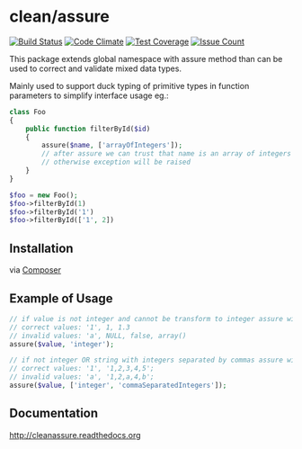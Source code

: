 # clean/assure

[![Build Status](https://travis-ci.org/clean/assure.svg?branch=master)](https://travis-ci.org/clean/assure)
[![Code Climate](https://codeclimate.com/github/clean/assure/badges/gpa.svg)](https://codeclimate.com/github/clean/assure)
[![Test Coverage](https://codeclimate.com/github/clean/assure/badges/coverage.svg)](https://codeclimate.com/github/clean/assure/coverage)
[![Issue Count](https://codeclimate.com/github/clean/assure/badges/issue_count.svg)](https://codeclimate.com/github/clean/assure)

This package extends global namespace with assure method than can be used to correct and validate mixed data types.

Mainly used to support duck typing of primitive types in function parameters to simplify interface usage eg.:

```php
class Foo
{
    public function filterById($id)
    {
        assure($name, ['arrayOfIntegers']);
        // after assure we can trust that name is an array of integers
        // otherwise exception will be raised
    }
}

$foo = new Foo();
$foo->filterById(1)
$foo->filterById('1')
$foo->filterById(['1', 2])
```

## Installation

via [Composer](https://packagist.org/packages/clean/assure)

## Example of Usage

```php 
// if value is not integer and cannot be transform to integer assure with throw exception
// correct values: '1', 1, 1.3
// invalid values: 'a', NULL, false, array()
assure($value, 'integer');

// if not integer OR string with integers separated by commas assure will throw exception
// correct values: '1', '1,2,3,4,5';
// invalid values: 'a', '1,2,a,4,b';
assure($value, ['integer', 'commaSeparatedIntegers']); 
```

## Documentation

http://cleanassure.readthedocs.org
